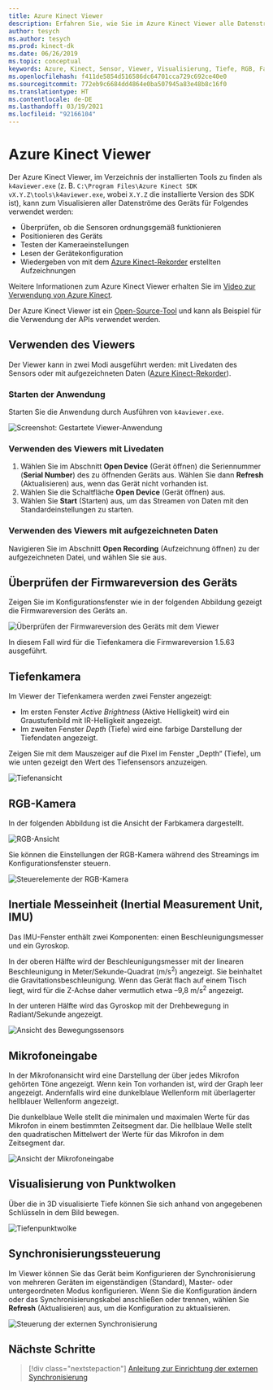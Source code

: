 ```yaml
---
title: Azure Kinect Viewer
description: Erfahren Sie, wie Sie im Azure Kinect Viewer alle Datenströme des Geräts visualisieren.
author: tesych
ms.author: tesych
ms.prod: kinect-dk
ms.date: 06/26/2019
ms.topic: conceptual
keywords: Azure, Kinect, Sensor, Viewer, Visualisierung, Tiefe, RGB, Farbe, IMU, Audiodaten, Mikrofon, Punktwolke
ms.openlocfilehash: f411de5854d516586dc64701cca729c692ce40e0
ms.sourcegitcommit: 772eb9c6684dd4864e0ba507945a83e48b8c16f0
ms.translationtype: HT
ms.contentlocale: de-DE
ms.lasthandoff: 03/19/2021
ms.locfileid: "92166104"
---
```

# <a name="azure-kinect-viewer"></a>Azure Kinect Viewer

Der Azure Kinect Viewer, im Verzeichnis der installierten Tools zu finden als `k4aviewer.exe` (z. B. `C:\Program Files\Azure Kinect SDK vX.Y.Z\tools\k4aviewer.exe`, wobei `X.Y.Z` die installierte Version des SDK ist), kann zum Visualisieren aller Datenströme des Geräts für Folgendes verwendet werden:

* Überprüfen, ob die Sensoren ordnungsgemäß funktionieren
* Positionieren des Geräts
* Testen der Kameraeinstellungen
* Lesen der Gerätekonfiguration
* Wiedergeben von mit dem [Azure Kinect-Rekorder](azure-kinect-recorder.md) erstellten Aufzeichnungen

Weitere Informationen zum Azure Kinect Viewer erhalten Sie im [Video zur Verwendung von Azure Kinect](https://www.microsoft.com/videoplayer/embed/RE3hNwG).

Der Azure Kinect Viewer ist ein [Open-Source-Tool](https://github.com/microsoft/Azure-Kinect-Sensor-SDK/tree/develop/tools/k4aviewer) und kann als Beispiel für die Verwendung der APIs verwendet werden.

## <a name="use-viewer"></a>Verwenden des Viewers

Der Viewer kann in zwei Modi ausgeführt werden: mit Livedaten des Sensors oder mit aufgezeichneten Daten ([Azure Kinect-Rekorder](azure-kinect-recorder.md)).

### <a name="start-application"></a>Starten der Anwendung

Starten Sie die Anwendung durch Ausführen von `k4aviewer.exe`.

![Screenshot: Gestartete Viewer-Anwendung](./media/how-to-guides/open-viewer.png)

### <a name="use-the-viewer-with-live-data"></a>Verwenden des Viewers mit Livedaten

1. Wählen Sie im Abschnitt **Open Device** (Gerät öffnen) die Seriennummer (**Serial Number**) des zu öffnenden Geräts aus. Wählen Sie dann **Refresh** (Aktualisieren) aus, wenn das Gerät nicht vorhanden ist.
2. Wählen Sie die Schaltfläche **Open Device** (Gerät öffnen) aus.
3. Wählen Sie **Start** (Starten) aus, um das Streamen von Daten mit den Standardeinstellungen zu starten.

### <a name="use-the-viewer-with-recorded-data"></a>Verwenden des Viewers mit aufgezeichneten Daten

Navigieren Sie im Abschnitt **Open Recording** (Aufzeichnung öffnen) zu der aufgezeichneten Datei, und wählen Sie sie aus.

## <a name="check-device-firmware-version"></a>Überprüfen der Firmwareversion des Geräts

Zeigen Sie im Konfigurationsfenster wie in der folgenden Abbildung gezeigt die Firmwareversion des Geräts an.

![Überprüfen der Firmwareversion des Geräts mit dem Viewer](./media/how-to-guides/check-firmware-update.png)

In diesem Fall wird für die Tiefenkamera die Firmwareversion 1.5.63 ausgeführt.

## <a name="depth-camera"></a>Tiefenkamera

Im Viewer der Tiefenkamera werden zwei Fenster angezeigt:

* Im ersten Fenster *Active Brightness* (Aktive Helligkeit) wird ein Graustufenbild mit IR-Helligkeit angezeigt.
* Im zweiten Fenster *Depth* (Tiefe) wird eine farbige Darstellung der Tiefendaten angezeigt.

Zeigen Sie mit dem Mauszeiger auf die Pixel im Fenster „Depth“ (Tiefe), um wie unten gezeigt den Wert des Tiefensensors anzuzeigen.

![Tiefenansicht](./media/how-to-guides/depth-camera.png)

## <a name="rgb-camera"></a>RGB-Kamera

In der folgenden Abbildung ist die Ansicht der Farbkamera dargestellt.

![RGB-Ansicht](./media/how-to-guides/viewer-rgb-camera.png)

Sie können die Einstellungen der RGB-Kamera während des Streamings im Konfigurationsfenster steuern.

![Steuerelemente der RGB-Kamera](./media/how-to-guides/rgb-camera-settings.png)

## <a name="inertial-measurement-unit-imu"></a>Inertiale Messeinheit (Inertial Measurement Unit, IMU)

Das IMU-Fenster enthält zwei Komponenten: einen Beschleunigungsmesser und ein Gyroskop.

In der oberen Hälfte wird der Beschleunigungsmesser mit der linearen Beschleunigung in Meter/Sekunde-Quadrat (m/s<sup>2</sup>) angezeigt.  Sie beinhaltet die Gravitationsbeschleunigung. Wenn das Gerät flach auf einem Tisch liegt, wird für die Z-Achse daher vermutlich etwa –9,8 m/s<sup>2</sup> angezeigt.

In der unteren Hälfte wird das Gyroskop mit der Drehbewegung in Radiant/Sekunde angezeigt.

![Ansicht des Bewegungssensors](./media/how-to-guides/viewer-mu-settings.png)

## <a name="microphone-input"></a>Mikrofoneingabe

In der Mikrofonansicht wird eine Darstellung der über jedes Mikrofon gehörten Töne angezeigt. Wenn kein Ton vorhanden ist, wird der Graph leer angezeigt. Andernfalls wird eine dunkelblaue Wellenform mit überlagerter hellblauer Wellenform angezeigt.

Die dunkelblaue Welle stellt die minimalen und maximalen Werte für das Mikrofon in einem bestimmten Zeitsegment dar. Die hellblaue Welle stellt den quadratischen Mittelwert der Werte für das Mikrofon in dem Zeitsegment dar.

![Ansicht der Mikrofoneingabe](./media/how-to-guides/microphone-data.png)

## <a name="point-cloud-visualization"></a>Visualisierung von Punktwolken

Über die in 3D visualisierte Tiefe können Sie sich anhand von angegebenen Schlüsseln in dem Bild bewegen.

![Tiefenpunktwolke](./media/how-to-guides/depth-point-cloud.png)

## <a name="synchronization-control"></a>Synchronisierungssteuerung

Im Viewer können Sie das Gerät beim Konfigurieren der Synchronisierung von mehreren Geräten im eigenständigen (Standard), Master- oder untergeordneten Modus konfigurieren.
Wenn Sie die Konfiguration ändern oder das Synchronisierungskabel anschließen oder trennen, wählen Sie **Refresh** (Aktualisieren) aus, um die Konfiguration zu aktualisieren.

![Steuerung der externen Synchronisierung](./media/how-to-guides/sync-control.png)

## <a name="next-steps"></a>Nächste Schritte

> [!div class="nextstepaction"]
>[Anleitung zur Einrichtung der externen Synchronisierung](https://support.microsoft.com/help/4494429/sync-multiple-azure-kinect-dk-devices)
